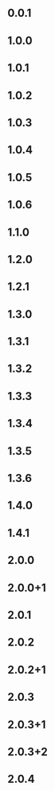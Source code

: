 ## 0.0.1
## 1.0.0
## 1.0.1
## 1.0.2
## 1.0.3
## 1.0.4
## 1.0.5
## 1.0.6
## 1.1.0
## 1.2.0
## 1.2.1
## 1.3.0
## 1.3.1
## 1.3.2
## 1.3.3
## 1.3.4
## 1.3.5
## 1.3.6
## 1.4.0
## 1.4.1
## 2.0.0
## 2.0.0+1
## 2.0.1
## 2.0.2
## 2.0.2+1
## 2.0.3
## 2.0.3+1
## 2.0.3+2
## 2.0.4
